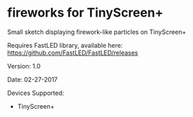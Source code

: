 # fireworks for TinyScreen+

Small sketch displaying firework-like particles on TinyScreen+

Requires FastLED library, available here: https://github.com/FastLED/FastLED/releases

Version: 1.0

Date: 02-27-2017

Devices Supported:
* TinyScreen+